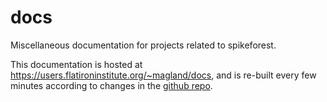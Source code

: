 # docs

Miscellaneous documentation for projects related to spikeforest.

This documentation is hosted at https://users.flatironinstitute.org/~magland/docs, and is re-built every few minutes according to changes in the [github repo](https://github.com/magland/docs).



